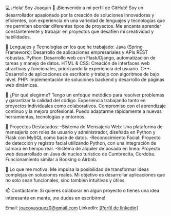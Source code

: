 
💻 ¡Hola! Soy Joaquín 👋
¡Bienvenido a mi perfil de GitHub! Soy un desarrollador apasionado por la creación de soluciones innovadoras y eficientes, con experiencia en una variedad de lenguajes y tecnologías que me permiten abordar diferentes tipos de proyectos. Me encanta aprender constantemente y trabajar en proyectos que desafíen mi creatividad y habilidades.

🚀 Lenguajes y Tecnologías en los que he trabajado:
Java (Spring Framework): Desarrollo de aplicaciones empresariales y APIs REST robustas.
Python: Desarrollo web con Flask/Django, automatización de tareas y manejo de datos.
HTML & CSS: Creación de interfaces web atractivas y funcionales, priorizando la experiencia del usuario.
C++: Desarrollo de aplicaciones de escritorio y trabajo con algoritmos de bajo nivel.
PHP: Implementación de soluciones backend y desarrollo de páginas web dinámicas.

🌟 ¿Por qué elegirme?
Tengo un enfoque metódico para resolver problemas y garantizar la calidad del código.
Experiencia trabajando tanto en proyectos individuales como colaborativos.
Compromiso con el aprendizaje continuo y la mejora profesional.
Puedo adaptarme rápidamente a nuevas herramientas, tecnologías y entornos.

📂 Proyectos Destacados:
-Sistema de Mensajería Web: Una plataforma de mensajería con roles de usuario y administrador, diseñada en Python y Flask con MySQL como base de datos.
-Reconocimiento Facial: Proyecto de detección y registro facial utilizando Python, con una integración de cámara en tiempo real.
-Sistema de alquiler de posada en linea: Proyecto web desarrollado en Java de nucleo turistico de Cumbrecita, Cordoba. Funcionamiento similar a Booking o Airbnb.

🎯 Lo que me motiva:
Me impulsa la posibilidad de transformar ideas complejas en soluciones reales. Mi objetivo es desarrollar aplicaciones que no solo sean funcionales, sino también intuitivas y útiles.

📫 Contáctame:
Si quieres colaborar en algún proyecto o tienes una idea interesante en mente, ¡no dudes en escribirme!

Email: joacovasquez0@gmail.com 
LinkedIn: [[Perfil de linkedin]](https://www.linkedin.com/in/joaquin-vasquez-86a4781b2/)
